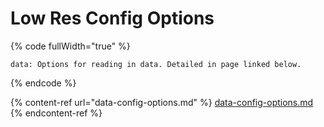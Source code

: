 # Low Res Config Options

{% code fullWidth="true" %}
```
data: Options for reading in data. Detailed in page linked below.
```
{% endcode %}

{% content-ref url="data-config-options.md" %}
[data-config-options.md](data-config-options.md)
{% endcontent-ref %}
